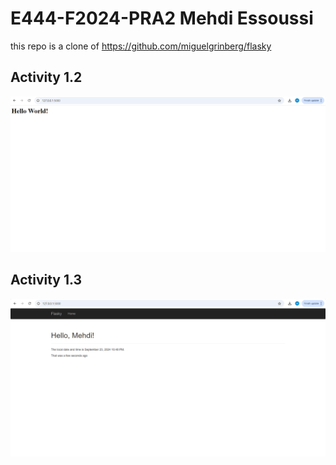 # E444-F2024-PRA2    Mehdi Essoussi
this repo is a clone of 
https://github.com/miguelgrinberg/flasky


## Activity 1.2
<p align="center"> 
  <kbd>
    <img src="./images/Screenshot 2024-09-23 172538.png">
  </a>
  </kbd>
</p>

## Activity 1.3
<p align="center"> 
  <kbd>
    <img src="./images/Screenshot 2024-09-23 224850.png">
  </a>
  </kbd>
</p>